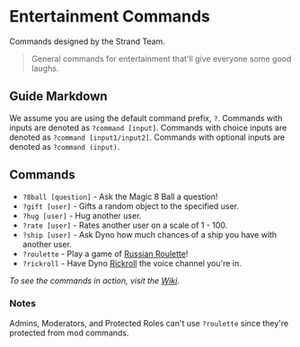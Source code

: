 # Entertainment Commands  
Commands designed by the Strand Team.  

> General commands for entertainment that'll give everyone some good laughs.

## Guide Markdown  
We assume you are using the default command prefix, `?`. Commands with inputs are denoted as ``?command [input]``. Commands with choice inputs are denoted as ``?command [input1/input2]``. Commands with optional inputs are denoted as ``?command (input)``.

## Commands
* `?8ball [question]` - Ask the Magic 8 Ball a question! 
* `?gift [user]` - Gifts a random object to the specified user.
* `?hug [user]` - Hug another user.
* `?rate [user]` - Rates another user on a scale of 1 - 100. 
* `?ship [user]` - Ask Dyno how much chances of a ship you have with another user. 
* `?roulette` - Play a game of [Russian Roulette](https://en.wikipedia.org/wiki/Russian_roulette)! 
* `?rickroll` - Have Dyno [Rickroll](https://www.youtube.com/watch?v=dQw4w9WgXcQ) the voice channel you're in.

*To see the commands in action, visit the [Wiki](https://github.com/Strand-Custom-Commands/Strand-Custom-Commands/wiki).*

### Notes
Admins, Moderators, and Protected Roles can't use `?roulette` since they're protected from mod commands.